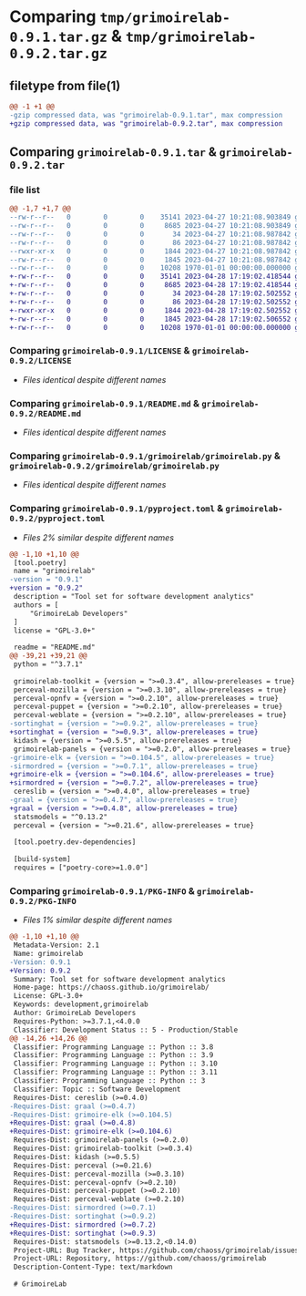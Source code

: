 # Comparing `tmp/grimoirelab-0.9.1.tar.gz` & `tmp/grimoirelab-0.9.2.tar.gz`

## filetype from file(1)

```diff
@@ -1 +1 @@
-gzip compressed data, was "grimoirelab-0.9.1.tar", max compression
+gzip compressed data, was "grimoirelab-0.9.2.tar", max compression
```

## Comparing `grimoirelab-0.9.1.tar` & `grimoirelab-0.9.2.tar`

### file list

```diff
@@ -1,7 +1,7 @@
--rw-r--r--   0        0        0    35141 2023-04-27 10:21:08.903849 grimoirelab-0.9.1/LICENSE
--rw-r--r--   0        0        0     8685 2023-04-27 10:21:08.903849 grimoirelab-0.9.1/README.md
--rw-r--r--   0        0        0       34 2023-04-27 10:21:08.987842 grimoirelab-0.9.1/grimoirelab/__init__.py
--rw-r--r--   0        0        0       86 2023-04-27 10:21:08.987842 grimoirelab-0.9.1/grimoirelab/_version.py
--rwxr-xr-x   0        0        0     1844 2023-04-27 10:21:08.987842 grimoirelab-0.9.1/grimoirelab/grimoirelab.py
--rw-r--r--   0        0        0     1845 2023-04-27 10:21:08.987842 grimoirelab-0.9.1/pyproject.toml
--rw-r--r--   0        0        0    10208 1970-01-01 00:00:00.000000 grimoirelab-0.9.1/PKG-INFO
+-rw-r--r--   0        0        0    35141 2023-04-28 17:19:02.418544 grimoirelab-0.9.2/LICENSE
+-rw-r--r--   0        0        0     8685 2023-04-28 17:19:02.418544 grimoirelab-0.9.2/README.md
+-rw-r--r--   0        0        0       34 2023-04-28 17:19:02.502552 grimoirelab-0.9.2/grimoirelab/__init__.py
+-rw-r--r--   0        0        0       86 2023-04-28 17:19:02.502552 grimoirelab-0.9.2/grimoirelab/_version.py
+-rwxr-xr-x   0        0        0     1844 2023-04-28 17:19:02.502552 grimoirelab-0.9.2/grimoirelab/grimoirelab.py
+-rw-r--r--   0        0        0     1845 2023-04-28 17:19:02.506552 grimoirelab-0.9.2/pyproject.toml
+-rw-r--r--   0        0        0    10208 1970-01-01 00:00:00.000000 grimoirelab-0.9.2/PKG-INFO
```

### Comparing `grimoirelab-0.9.1/LICENSE` & `grimoirelab-0.9.2/LICENSE`

 * *Files identical despite different names*

### Comparing `grimoirelab-0.9.1/README.md` & `grimoirelab-0.9.2/README.md`

 * *Files identical despite different names*

### Comparing `grimoirelab-0.9.1/grimoirelab/grimoirelab.py` & `grimoirelab-0.9.2/grimoirelab/grimoirelab.py`

 * *Files identical despite different names*

### Comparing `grimoirelab-0.9.1/pyproject.toml` & `grimoirelab-0.9.2/pyproject.toml`

 * *Files 2% similar despite different names*

```diff
@@ -1,10 +1,10 @@
 [tool.poetry]
 name = "grimoirelab"
-version = "0.9.1"
+version = "0.9.2"
 description = "Tool set for software development analytics"
 authors = [
     "GrimoireLab Developers"
 ]
 license = "GPL-3.0+"
 
 readme = "README.md"
@@ -39,21 +39,21 @@
 python = "^3.7.1"
 
 grimoirelab-toolkit = {version = ">=0.3.4", allow-prereleases = true}
 perceval-mozilla = {version = ">=0.3.10", allow-prereleases = true}
 perceval-opnfv = {version = ">=0.2.10", allow-prereleases = true}
 perceval-puppet = {version = ">=0.2.10", allow-prereleases = true}
 perceval-weblate = {version = ">=0.2.10", allow-prereleases = true}
-sortinghat = {version = ">=0.9.2", allow-prereleases = true}
+sortinghat = {version = ">=0.9.3", allow-prereleases = true}
 kidash = {version = ">=0.5.5", allow-prereleases = true}
 grimoirelab-panels = {version = ">=0.2.0", allow-prereleases = true}
-grimoire-elk = {version = ">=0.104.5", allow-prereleases = true}
-sirmordred = {version = ">=0.7.1", allow-prereleases = true}
+grimoire-elk = {version = ">=0.104.6", allow-prereleases = true}
+sirmordred = {version = ">=0.7.2", allow-prereleases = true}
 cereslib = {version = ">=0.4.0", allow-prereleases = true}
-graal = {version = ">=0.4.7", allow-prereleases = true}
+graal = {version = ">=0.4.8", allow-prereleases = true}
 statsmodels = "^0.13.2"
 perceval = {version = ">=0.21.6", allow-prereleases = true}
 
 [tool.poetry.dev-dependencies]
 
 [build-system]
 requires = ["poetry-core>=1.0.0"]
```

### Comparing `grimoirelab-0.9.1/PKG-INFO` & `grimoirelab-0.9.2/PKG-INFO`

 * *Files 1% similar despite different names*

```diff
@@ -1,10 +1,10 @@
 Metadata-Version: 2.1
 Name: grimoirelab
-Version: 0.9.1
+Version: 0.9.2
 Summary: Tool set for software development analytics
 Home-page: https://chaoss.github.io/grimoirelab/
 License: GPL-3.0+
 Keywords: development,grimoirelab
 Author: GrimoireLab Developers
 Requires-Python: >=3.7.1,<4.0.0
 Classifier: Development Status :: 5 - Production/Stable
@@ -14,26 +14,26 @@
 Classifier: Programming Language :: Python :: 3.8
 Classifier: Programming Language :: Python :: 3.9
 Classifier: Programming Language :: Python :: 3.10
 Classifier: Programming Language :: Python :: 3.11
 Classifier: Programming Language :: Python :: 3
 Classifier: Topic :: Software Development
 Requires-Dist: cereslib (>=0.4.0)
-Requires-Dist: graal (>=0.4.7)
-Requires-Dist: grimoire-elk (>=0.104.5)
+Requires-Dist: graal (>=0.4.8)
+Requires-Dist: grimoire-elk (>=0.104.6)
 Requires-Dist: grimoirelab-panels (>=0.2.0)
 Requires-Dist: grimoirelab-toolkit (>=0.3.4)
 Requires-Dist: kidash (>=0.5.5)
 Requires-Dist: perceval (>=0.21.6)
 Requires-Dist: perceval-mozilla (>=0.3.10)
 Requires-Dist: perceval-opnfv (>=0.2.10)
 Requires-Dist: perceval-puppet (>=0.2.10)
 Requires-Dist: perceval-weblate (>=0.2.10)
-Requires-Dist: sirmordred (>=0.7.1)
-Requires-Dist: sortinghat (>=0.9.2)
+Requires-Dist: sirmordred (>=0.7.2)
+Requires-Dist: sortinghat (>=0.9.3)
 Requires-Dist: statsmodels (>=0.13.2,<0.14.0)
 Project-URL: Bug Tracker, https://github.com/chaoss/grimoirelab/issues
 Project-URL: Repository, https://github.com/chaoss/grimoirelab
 Description-Content-Type: text/markdown
 
 # GrimoireLab
```

